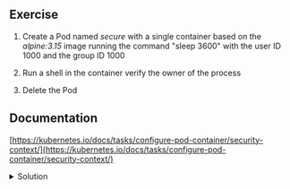 ## Exercise

1. Create a Pod named *secure* with a single container based on the *alpine:3.15* image running the command "sleep 3600" with the user ID 1000 and the group ID 1000

2. Run a shell in the container verify the owner of the process

3. Delete the Pod

## Documentation

[https://kubernetes.io/docs/tasks/configure-pod-container/security-context/](https://kubernetes.io/docs/tasks/configure-pod-container/security-context/)

<details>
  <summary markdown="span">Solution</summary>

1. Create a Pod named *secure* with a single container based on the *alpine:3.15* image running the command "sleep 3600" with the user ID 1000 and the group ID 1000

```
cat <<EOF | kubectl apply -f -
apiVersion: v1
kind: Pod
metadata:
  name: secure
spec:
  containers:
  - image: alpine:3.15
    name: pod
    command:
    - "sleep"
    - "3600"
    securityContext:
      runAsUser: 1000
      runAsGroup: 1000
EOF
```

2. Run a shell in the container verify the process' owner

```
k exec secure -- ps aux | grep sleep
1 1000      0:00 sleep 3600
```

3. Delete the Pod

```
k delete po secure
```
</details>

